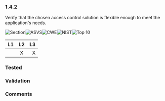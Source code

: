 ### 1.4.2 
Verify that the chosen access control solution is flexible enough to meet the application's needs.

![Section](https://img.shields.io/badge/V1-green.svg)![ASVS](https://img.shields.io/badge/ASVS-1.4.2-blue.svg)![CWE](https://img.shields.io/badge/CWE-284-red.svg)![NIST](https://img.shields.io/badge/NIST--important.svg)![Top 10](https://img.shields.io/badge/--lightgray.svg)

| L1| L2| L3|
| --|:--:|-:|
|  | X | X |

### Tested

### Validation

### Comments

        